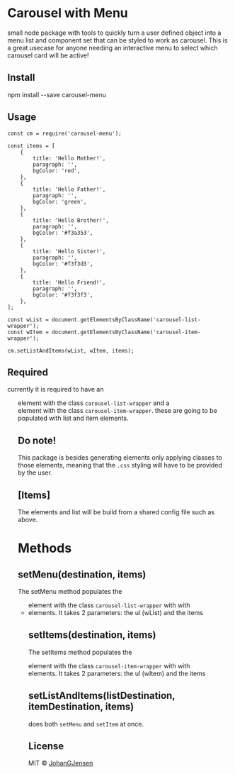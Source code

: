 # Carousel with Menu
small node package with tools to quickly turn a user defined object into a menu list and component set that can be
styled to work as carousel. This is a great usecase for anyone needing an interactive menu to select which carousel card will be active!

## Install
npm install --save carousel-menu

## Usage

```
const cm = require('carousel-menu');

const items = [
    {
        title: 'Hello Mother!',
        paragraph: '',
        bgColor: 'red',
    },
    {
        title: 'Hello Father!',
        paragraph: '',
        bgColor: 'green',
    },
    {
        title: 'Hello Brother!',
        paragraph: '',
        bgColor: '#f3a353',
    },
    {
        title: 'Hello Sister!',
        paragraph: '',
        bgColor: '#f3f3d3',
    },
    {
        title: 'Hello Friend!',
        paragraph: '',
        bgColor: '#f3f3f3',
    },
];

const wList = document.getElementsByClassName('carousel-list-wrapper');
const wItem = document.getElementsByClassName('carousel-item-wrapper');

cm.setListAndItems(wList, wItem, items);
```

## Required
currently it is required to have an <ul> element with the class `carousel-list-wrapper` and a <div> element with the class `carousel-item-wrapper`.
these are going to be populated with list and item elements.

## Do note!
This package is besides generating elements only applying classes to those elements, meaning that the `.css` styling will have to be provided by the user.


## [Items]
The elements and list will be build from a shared config file such as <items> above.


# Methods

## setMenu(destination, items)
The setMenu method populates the <ul> element with the class `carousel-list-wrapper` with with <li class="carousel-list"> elements. It takes 2 parameters: the ul (wList) and the items

## setItems(destination, items)
The setItems method populates the <div> element with the class `carousel-item-wrapper` with with <div class="carousel-item"> elements. It takes 2 parameters: the ul (wItem) and the items

## setListAndItems(listDestination, itemDestination, items)
does both `setMenu` and `setItem` at once.


## License

MIT © [JohanGJensen](https://github.com/JohanGJensen)
